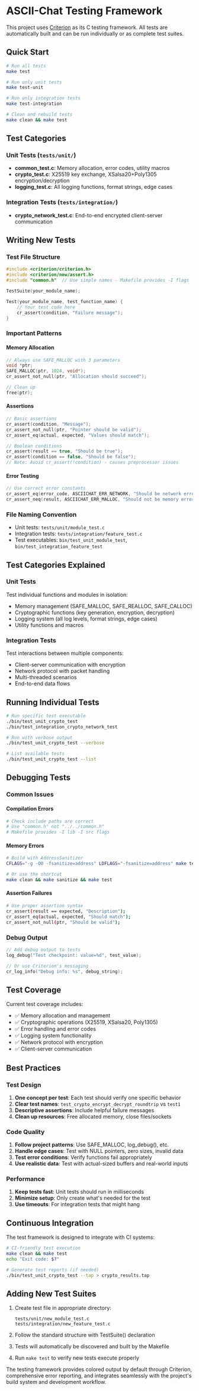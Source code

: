 # ASCII-Chat Testing Framework

This project uses [Criterion](https://github.com/Snaipe/Criterion) as its C testing framework. All tests are automatically built and can be run individually or as complete test suites.

## Quick Start

```bash
# Run all tests
make test

# Run only unit tests
make test-unit

# Run only integration tests
make test-integration

# Clean and rebuild tests
make clean && make test
```

## Test Categories

### Unit Tests (`tests/unit/`)
- **common_test.c**: Memory allocation, error codes, utility macros
- **crypto_test.c**: X25519 key exchange, XSalsa20+Poly1305 encryption/decryption
- **logging_test.c**: All logging functions, format strings, edge cases

### Integration Tests (`tests/integration/`)
- **crypto_network_test.c**: End-to-end encrypted client-server communication

## Writing New Tests

### Test File Structure
```c
#include <criterion/criterion.h>
#include <criterion/new/assert.h>
#include "common.h"  // Use simple names - Makefile provides -I flags

TestSuite(your_module_name);

Test(your_module_name, test_function_name) {
    // Your test code here
    cr_assert(condition, "Failure message");
}
```

### Important Patterns

#### Memory Allocation
```c
// Always use SAFE_MALLOC with 3 parameters
void *ptr;
SAFE_MALLOC(ptr, 1024, void*);
cr_assert_not_null(ptr, "Allocation should succeed");

// Clean up
free(ptr);
```

#### Assertions
```c
// Basic assertions
cr_assert(condition, "Message");
cr_assert_not_null(ptr, "Pointer should be valid");
cr_assert_eq(actual, expected, "Values should match");

// Boolean conditions
cr_assert(result == true, "Should be true");
cr_assert(condition == false, "Should be false");
// Note: Avoid cr_assert(!condition) - causes preprocessor issues
```

#### Error Testing
```c
// Use correct error constants
cr_assert_eq(error_code, ASCIICHAT_ERR_NETWORK, "Should be network error");
cr_assert_neq(result, ASCIICHAT_ERR_MALLOC, "Should not be memory error");
```

### File Naming Convention
- Unit tests: `tests/unit/module_test.c`
- Integration tests: `tests/integration/feature_test.c`
- Test executables: `bin/test_unit_module_test`, `bin/test_integration_feature_test`

## Test Categories Explained

### Unit Tests
Test individual functions and modules in isolation:
- Memory management (SAFE_MALLOC, SAFE_REALLOC, SAFE_CALLOC)
- Cryptographic functions (key generation, encryption, decryption)
- Logging system (all log levels, format strings, edge cases)
- Utility functions and macros

### Integration Tests
Test interactions between multiple components:
- Client-server communication with encryption
- Network protocol with packet handling
- Multi-threaded scenarios
- End-to-end data flows

## Running Individual Tests

```bash
# Run specific test executable
./bin/test_unit_crypto_test
./bin/test_integration_crypto_network_test

# Run with verbose output
./bin/test_unit_crypto_test --verbose

# List available tests
./bin/test_unit_crypto_test --list
```

## Debugging Tests

### Common Issues

#### Compilation Errors
```bash
# Check include paths are correct
# Use "common.h" not "../../common.h"
# Makefile provides -I lib -I src flags
```

#### Memory Errors
```bash
# Build with AddressSanitizer
CFLAGS="-g -O0 -fsanitize=address" LDFLAGS="-fsanitize=address" make test

# Or use the shortcut
make clean && make sanitize && make test
```

#### Assertion Failures
```bash
# Use proper assertion syntax
cr_assert(result == expected, "Description");
cr_assert_eq(actual, expected, "Should match");
cr_assert_not_null(ptr, "Should be valid");
```

### Debug Output
```c
// Add debug output to tests
log_debug("Test checkpoint: value=%d", test_value);

// Or use Criterion's messaging
cr_log_info("Debug info: %s", debug_string);
```

## Test Coverage

Current test coverage includes:
- ✅ Memory allocation and management
- ✅ Cryptographic operations (X25519, XSalsa20, Poly1305)
- ✅ Error handling and error codes
- ✅ Logging system functionality
- ✅ Network protocol with encryption
- ✅ Client-server communication

## Best Practices

### Test Design
1. **One concept per test**: Each test should verify one specific behavior
2. **Clear test names**: `test_crypto_encrypt_decrypt_roundtrip` vs `test1`
3. **Descriptive assertions**: Include helpful failure messages
4. **Clean up resources**: Free allocated memory, close files/sockets

### Code Quality
1. **Follow project patterns**: Use SAFE_MALLOC, log_debug(), etc.
2. **Handle edge cases**: Test with NULL pointers, zero sizes, invalid data
3. **Test error conditions**: Verify functions fail appropriately
4. **Use realistic data**: Test with actual-sized buffers and real-world inputs

### Performance
1. **Keep tests fast**: Unit tests should run in milliseconds
2. **Minimize setup**: Only create what's needed for the test
3. **Use timeouts**: For integration tests that might hang

## Continuous Integration

The test framework is designed to integrate with CI systems:

```bash
# CI-friendly test execution
make clean && make test
echo "Exit code: $?"

# Generate test reports (if needed)
./bin/test_unit_crypto_test --tap > crypto_results.tap
```

## Adding New Test Suites

1. Create test file in appropriate directory:
   ```
   tests/unit/new_module_test.c
   tests/integration/new_feature_test.c
   ```

2. Follow the standard structure with TestSuite() declaration

3. Tests will automatically be discovered and built by the Makefile

4. Run `make test` to verify new tests execute properly

The testing framework provides colored output by default through Criterion, comprehensive error reporting, and integrates seamlessly with the project's build system and development workflow.